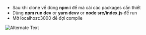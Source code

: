 - Sau khi clone về dùng **npm i** để mà cài các packages cần thiết
- Dùng **npm run dev** or **yarn devv** or **node src/index.js** để run
- Mở localhost:3000 để đợi compile

![Alternate Text](./songs_upload/image_video.png)
<!-- ```bash
npm run dev
# or
yarn dev
# or
pnpm dev
# or
bun dev
``` -->
